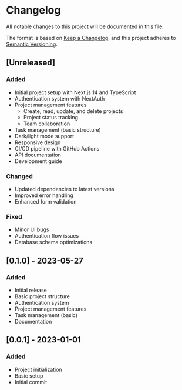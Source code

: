 # Changelog

All notable changes to this project will be documented in this file.

The format is based on [Keep a Changelog](https://keepachangelog.com/en/1.0.0/),
and this project adheres to [Semantic Versioning](https://semver.org/spec/v2.0.0.html).

## [Unreleased]

### Added
- Initial project setup with Next.js 14 and TypeScript
- Authentication system with NextAuth
- Project management features
  - Create, read, update, and delete projects
  - Project status tracking
  - Team collaboration
- Task management (basic structure)
- Dark/light mode support
- Responsive design
- CI/CD pipeline with GitHub Actions
- API documentation
- Development guide

### Changed
- Updated dependencies to latest versions
- Improved error handling
- Enhanced form validation

### Fixed
- Minor UI bugs
- Authentication flow issues
- Database schema optimizations

## [0.1.0] - 2023-05-27

### Added
- Initial release
- Basic project structure
- Authentication system
- Project management features
- Task management (basic)
- Documentation

## [0.0.1] - 2023-01-01

### Added
- Project initialization
- Basic setup
- Initial commit
